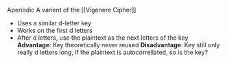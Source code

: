 Aperiodic
A varient of the [[Vigenere Cipher]]
- Uses a similar d-letter key
- Works on the first d letters
- After d letters, use the plaintext as the next letters of the key
**Advantage**: Key theoretically never reused
**Disadvantage**: Key still only really d letters long, if the plaintext is autocorrellated, so is the key?